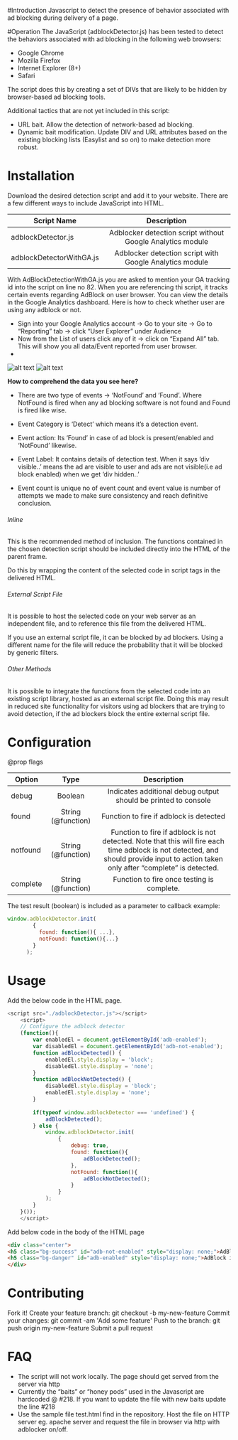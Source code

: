#Introduction
Javascript to detect the presence of behavior associated with ad blocking during delivery of a page.

#Operation
The JavaScript (adblockDetector.js) has been tested to detect the behaviors associated with ad blocking in the following web browsers:
- Google Chrome
- Mozilla Firefox
- Internet Explorer (8+)
- Safari

The script does this by creating a set of DIVs that are likely to be hidden by browser-based ad blocking tools.  

Additional tactics that are not yet included in this script:
- URL bait.  Allow the detection of network-based ad blocking.  
- Dynamic bait modification.  Update DIV and URL attributes based on the existing blocking lists (Easylist and so on) to make detection more robust.  

# Installation
Download the desired detection script and add it to your website. There are a few different ways to include JavaScript into HTML.  

| Script Name        | Description    |
| ------------- |:-------------:|
| adblockDetector.js     | Adblocker detection script without Google Analytics module | 
| adblockDetectorWithGA.js     | Adblocker detection script with Google Analytics module | 

With AdBlockDetectionWithGA.js you are asked to mention your GA tracking id into the script on line no 82. When you are referencing thi script, it tracks certain events regarding AdBlock on user browser. You can view the details in the Google Analytics dashboard. Here is how to check whether user are using any adblock or not.

- Sign into your Google Analytics account -> Go to your site -> Go to “Reporting” tab -> click “User Explorer” under Audience
- Now from the List of users click any of it -> click on “Expand All” tab. This will show you all data/Event reported from user browser.
- 
![alt text](https://s3.amazonaws.com/iab-tech-lab/images/eventfound.png "Event Found")
![alt text](https://s3.amazonaws.com/iab-tech-lab/images/eventnotfound.png "Event Not Found")
 
**How to comprehend the data you see here?**
- There are two type of events -> ‘NotFound’ and ‘Found’. Where NotFound is fired when any ad blocking software is not found and Found is fired like wise.

- Event Category is ‘Detect’ which means it’s a detection event.
- Event action: Its ‘Found’ in case of ad block is present/enabled and ‘NotFound’ likewise.
- Event Label: It contains details of detection test. When it says ‘div visible..’ means the ad are visible to user and ads are not visible(i.e ad block enabled) when we get ‘div hidden..’
- Event count is unique no of event count and event value is number of attempts we made to make sure consistency and reach definitive conclusion.

###### Inline
This is the recommended method of inclusion.  The functions contained in the chosen detection script should be included directly into the HTML of the parent frame.  

Do this by wrapping the content of the selected code in script tags in the delivered HTML.  
###### External Script File
It is possible to host the selected code on your web server as an independent file, and to reference this file from the delivered HTML.  

If you use an external script file, it can be blocked by ad blockers.  Using a different name for the file will reduce the probability that it will be blocked by generic filters. 

###### Other Methods
It is possible to integrate the functions from the selected code into an existing script library, hosted as an external script file.  Doing this may result in reduced site functionality for visitors using ad blockers that are trying to avoid detection, if the ad blockers block the entire external script file.  

# Configuration
@prop flags

| Option        | Type           | Description  |
| ------------- |:-------------:| :-----:|
| debug     | Boolean | Indicates additional debug output should be printed to console |
| found      | String (@function)      |   Function to fire if adblock is detected |
| notfound | String (@function)      |    Function to fire if adblock is not detected.  Note that this will fire each time adblock is not detected, and should provide input to action taken only after “complete” is detected. |
| complete     | String (@function) | Function to fire once testing is complete. |

The test result (boolean) is included as a parameter to callback
example:  
```javascript
window.adblockDetector.init(
        {
          found: function(){ ...},
          notFound: function(){...}
        }
      );
```

# Usage
Add the below code in the HTML page. 
```javascript
<script src="./adblockDetector.js"></script>
	<script>
	// Configure the adblock detector
	(function(){
		var enabledEl = document.getElementById('adb-enabled');
		var disabledEl = document.getElementById('adb-not-enabled');
		function adBlockDetected() {
			enabledEl.style.display = 'block';
			disabledEl.style.display = 'none';
		}
		function adBlockNotDetected() {
			disabledEl.style.display = 'block';
			enabledEl.style.display = 'none';
		}
		
		if(typeof window.adblockDetector === 'undefined') {
			adBlockDetected();
		} else {
			window.adblockDetector.init(
				{
					debug: true,
					found: function(){
						adBlockDetected();
					},
					notFound: function(){
						adBlockNotDetected();
					}
				}
			);
		}
	}());
	</script>
```
 
Add below code in the body of the HTML page
```html
<div class="center">
<h5 class="bg-success" id="adb-not-enabled" style="display: none;">AdBlock is disabled</h5>
<h5 class="bg-danger" id="adb-enabled" style="display: none;">AdBlock is enabled</h5>
</div>
```

# Contributing
Fork it!
Create your feature branch: git checkout -b my-new-feature
Commit your changes: git commit -am 'Add some feature'
Push to the branch: git push origin my-new-feature
Submit a pull request

# FAQ
- The script will not work locally. The page should get served from the server via http
- Currently the “baits” or “honey pods” used in the Javascript are hardcoded @ #218. If you want to update the file with new baits update the line #218
- Use the sample file test.html find in the repository. Host the file on HTTP server eg. apache server and request the file in browser via http with adblocker on/off.
